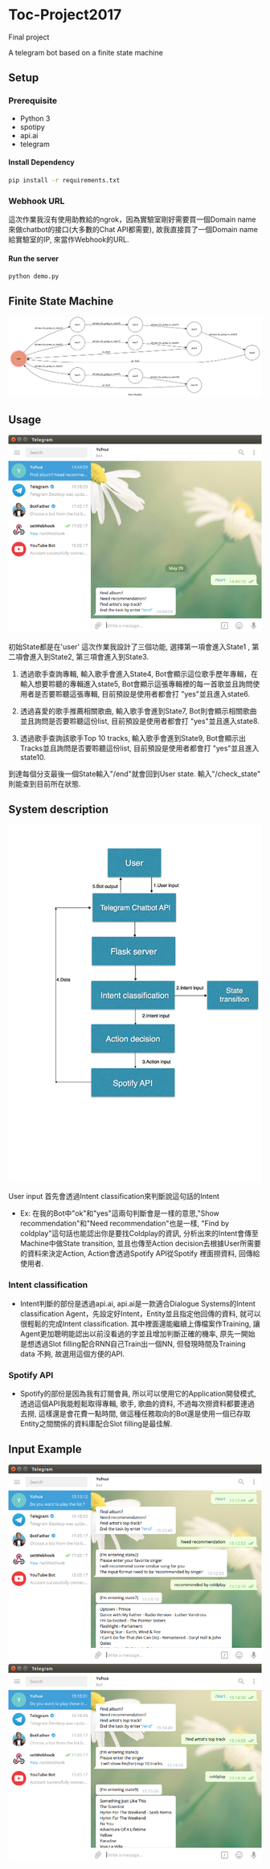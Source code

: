 # Toc-Project2017
Final project

A telegram bot based on a finite state machine

## Setup

### Prerequisite
* Python 3
* spotipy 
* api.ai
* telegram
#### Install Dependency
```sh
pip install -r requirements.txt
```
### Webhook URL
這次作業我沒有使用助教給的ngrok，因為實驗室剛好需要買一個Domain name來做chatbot的接口(大多數的Chat API都需要), 故我直接買了一個Domain name給實驗室的IP, 來當作Webhook的URL.
#### Run the server
```sh
python demo.py
```
## Finite State Machine
![fsm](./img/show-fsm.png)

## Usage 
![fsm](./img/start.png)

初始State都是在'user'
這次作業我設計了三個功能, 選擇第一項會進入State1 , 第二項會進入到State2, 第三項會進入到State3.

1. 透過歌手查詢專輯, 輸入歌手會進入State4, Bot會顯示這位歌手歷年專輯，在輸入想要聆聽的專輯進入state5, Bot會顯示這張專輯裡的每一首歌並且詢問使用者是否要聆聽這張專輯, 目前預設是使用者都會打 "yes"並且進入state6.

2. 透過喜愛的歌手推薦相關歌曲, 輸入歌手會進到State7, Bot則會顯示相關歌曲並且詢問是否要聆聽這份list, 目前預設是使用者都會打 "yes"並且進入state8.

3. 透過歌手查詢該歌手Top 10 tracks, 輸入歌手會進到State9, Bot會顯示出Tracks並且詢問是否要聆聽這份list, 目前預設是使用者都會打 "yes"並且進入state10.

到達每個分支最後一個State輸入"/end"就會回到User state.
輸入"/check_state" 則能查到目前所在狀態.

## System description 
![fsm](./img/system.png)

User input 首先會透過Intent classification來判斷說這句話的Intent 
* Ex: 在我的Bot中"ok"和"yes"這兩句判斷會是一樣的意思,"Show recommendation"和"Need recommendation"也是一樣, "Find by coldplay"這句話也能認出你是要找Coldplay的資訊,
分析出來的Intent會傳至Machine中做State transition, 並且也傳至Action decision去根據User所需要的資料來決定Action, Action會透過Spotify API從Spotify 裡面撈資料, 回傳給使用者.
### Intent classification
* Intent判斷的部份是透過api.ai, api.ai是一款適合Dialogue Systems的Intent classification Agent，先設定好Intent，Entity並且指定他回傳的資料, 就可以很輕鬆的完成Intent classification. 其中裡面還能繼續上傳檔案作Training, 讓Agent更加聰明能認出以前沒看過的字並且增加判斷正確的機率, 原先一開始是想透過Slot filling配合RNN自己Train出一個NN, 但發現時間及Training data 不夠, 故選用這個方便的API.

### Spotify API
* Spotify的部份是因為我有訂閱會員, 所以可以使用它的Application開發模式, 透過這個API我能輕鬆取得專輯, 歌手, 歌曲的資料, 不過每次撈資料都要連過去撈, 這樣還是會花費一點時間, 做這種任務取向的Bot還是使用一個已存取Entity之間關係的資料庫配合Slot filling是最佳解.


## Input Example 
![fsm](./img/Recommended.png) 
![fsm](./img/top_track.png)



